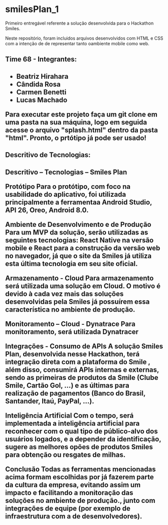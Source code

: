 # smilesPlan_1

<p>Primeiro entregável referente a solução desenvolvida para o Hackathon Smiles.<p/>

<p> Neste repositório, foram incluidos arquivos desenvolvidos com HTML e CSS com a intenção de de representar tanto oambiente mobile como web. <p/>

<h2>Time 68 - Integrantes: <h2/>

<ul>
  <li>Beatriz Hirahara</li>
  <li>Cândida Rosa</li>
  <li>Carmen Benetti</li>
  <li>Lucas Machado</li>
</ul>
  
<p> Para executar este projeto faça um git clone em uma pasta na sua máquina, logo em seguida acesse o arquivo "splash.html" dentro da pasta "html".
Pronto, o prtótipo já pode ser usado!<p/>

<h2>Descritivo de Tecnologias:<h2/>

<p>
Descritivo – Tecnologias – Smiles Plan

Protótipo
Para o protótipo, com foco na usabilidade do aplicativo, foi utilizada principalmente a ferramentaa Android Studio, API 26, Oreo, Android 8.0.

Ambiente de Desenvolvimento e de Produção
Para um MVP da solução, serão utilizadas as seguintes tecnologias: React Native na versão mobile e React para a construção da versão web no navegador, já que o site da Smiles já utiliza esta última tecnologia em seu site oficial.

Armazenamento - Cloud
Para armazenamento será utilizada uma solução em Cloud. O motivo é devido à cada vez mais das soluções desenvolvidas pela Smiles já possuírem essa característica no ambiente de produção.

Monitoramento – Cloud - Dynatrace
Para monitoramento, será utilizada Dynatracer

Integrações - Consumo de APIs
A solução Smiles Plan, desenvolvida nesse Hackathon, terá integração direta com a plataforma do Smile , além disso, consumirá APIs internas e externas, sendo as primeiras de produtos da Smile (Clube Smile, Cartão Gol, ...) e as últimas para realização de pagamentos (Banco do Brasil, Santander, Itaú, PayPal, ...).

Inteligência Artificial
Com o tempo, será implementada a inteligência artificial para reconhecer com o qual tipo de público-alvo dos usuários logados, e a depender da identificação, sugere as melhores opões de produtos Smiles para obtenção ou resgates de milhas.

Conclusão
Todas as ferramentas mencionadas acima formam escolhidas por já fazerem parte da cultura da empresa, evitando assim um impacto e facilitando a monitoração das soluções no ambiente de produção., junto com integrações de equipe (por exemplo de infraestrutura com a de desenvolvedores). <p/>
